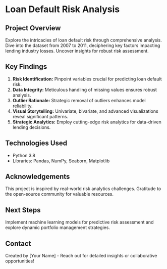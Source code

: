 # Loan Default Risk Analysis

## Project Overview
Explore the intricacies of loan default risk through comprehensive analysis. Dive into the dataset from 2007 to 2011, deciphering key factors impacting lending industry losses. Uncover insights for robust risk assessment.

## Key Findings
1. **Risk Identification:** Pinpoint variables crucial for predicting loan default risk.
2. **Data Integrity:** Meticulous handling of missing values ensures robust analysis.
3. **Outlier Rationale:** Strategic removal of outliers enhances model reliability.
4. **Visual Storytelling:** Univariate, bivariate, and advanced visualizations reveal significant patterns.
5. **Strategic Analytics:** Employ cutting-edge risk analytics for data-driven lending decisions.

## Technologies Used
- Python 3.8
- Libraries: Pandas, NumPy, Seaborn, Matplotlib

## Acknowledgements
This project is inspired by real-world risk analytics challenges. Gratitude to the open-source community for valuable resources.

## Next Steps
Implement machine learning models for predictive risk assessment and explore dynamic portfolio management strategies.

## Contact
Created by [Your Name] - Reach out for detailed insights or collaborative opportunities!
